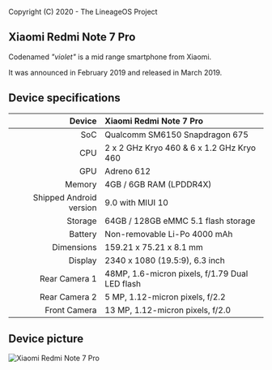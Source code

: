 Copyright (C) 2020 - The LineageOS Project

## Xiaomi Redmi Note 7 Pro 
Codenamed _"violet"_ is a mid range smartphone from Xiaomi.

It was announced in February 2019 and released in March 2019.

## Device specifications

| Device       | Xiaomi Redmi Note 7 Pro                         |
| -----------: | :---------------------------------------------- |
| SoC          | Qualcomm SM6150 Snapdragon 675                  |
| CPU          | 2 x 2 GHz Kryo 460 & 6 x 1.2 GHz Kryo 460       |
| GPU          | Adreno 612                                      |
| Memory       | 4GB / 6GB RAM (LPDDR4X)                         |
| Shipped Android version | 9.0 with MIUI 10                     |
| Storage      | 64GB / 128GB eMMC 5.1 flash storage             |
| Battery      | Non-removable Li-Po 4000 mAh                    |
| Dimensions   | 159.21 x 75.21 x 8.1 mm                         |
| Display      | 2340 x 1080 (19.5:9), 6.3  inch                 |
| Rear Camera 1 | 48MP, 1.6-micron pixels, f/1.79 Dual LED flash |
| Rear Camera 2 | 5 MP, 1.12-micron pixels, f/2.2                |
| Front Camera | 13 MP, 1.12-micron pixels, f/2.0                |

## Device picture

![Xiaomi Redmi Note 7 Pro](https://cdn.cnbj1.fds.api.mi-img.com/mi-mall/963828ec47b99ac1b057289517bed959.jpg)

